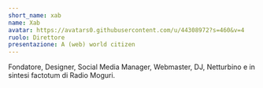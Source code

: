```yaml
---
short_name: xab
name: Xab
avatar: https://avatars0.githubusercontent.com/u/44308972?s=460&v=4
ruolo: Direttore
presentazione: A (web) world citizen
---
```


Fondatore, Designer, Social Media Manager, Webmaster, DJ, Netturbino e in sintesi factotum di Radio Moguri.
